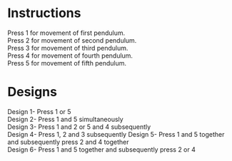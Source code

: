 # Instructions
Press 1 for movement of first pendulum.                                                                                                                                            
Press 2 for movement of second pendulum.                                                                                                                                           
Press 3 for movement of third pendulum.                                                                                                                                             
Press 4 for movement of fourth pendulum.                                                                                                                                           
Press 5 for movement of fifth pendulum.                                                                                                                                             

# Designs
Design 1- Press 1 or 5                                                                                                                                                             
Design 2- Press 1 and 5 simultaneously                                                                                                                                             
Design 3- Press 1 and 2 or 5 and 4 subsequently                                                                                                                                    
Design 4- Press 1, 2 and 3 subsequently
Design 5- Press 1 and 5 together and subsequently press 2 and 4 together                                                                                                           
Design 6- Press 1 and 5 together and subsequently press 2 or 4
